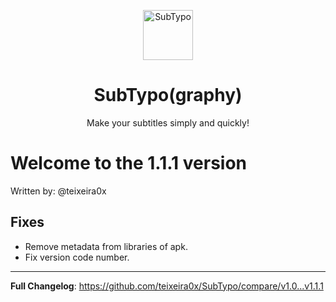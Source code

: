 <p align="center">
  <img src="https://github.com/teixeira0x/SubTypo/blob/dev/app/src/main/res/mipmap-xxxhdpi/ic_launcher.png" alt="SubTypo" width="80" height="80"/>
</p>
<h1 align="center"><b>SubTypo(graphy)</b></h1>
<p align="center">Make your subtitles simply and quickly!</p>

# Welcome to the 1.1.1 version

Written by: @teixeira0x

## Fixes
- Remove metadata from libraries of apk.
- Fix version code number.

<hr/>

**Full Changelog**: https://github.com/teixeira0x/SubTypo/compare/v1.0...v1.1.1